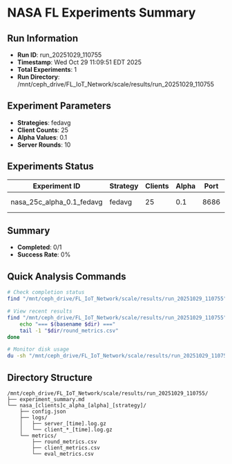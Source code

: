 # NASA FL Experiments Summary

## Run Information
- **Run ID**: run_20251029_110755
- **Timestamp**: Wed Oct 29 11:09:51 EDT 2025
- **Total Experiments**: 1
- **Run Directory**: /mnt/ceph_drive/FL_IoT_Network/scale/results/run_20251029_110755

## Experiment Parameters
- **Strategies**: fedavg
- **Client Counts**: 25
- **Alpha Values**: 0.1
- **Server Rounds**: 10

## Experiments Status

| Experiment ID | Strategy | Clients | Alpha | Port | Status | Results |
|---------------|----------|---------|-------|------|--------|---------|
| nasa_25c_alpha_0.1_fedavg | fedavg | 25 | 0.1 | 8686 | ⚠️ Partial | - |

## Summary
- **Completed**: 0/1
- **Success Rate**: 0%

## Quick Analysis Commands
```bash
# Check completion status
find "/mnt/ceph_drive/FL_IoT_Network/scale/results/run_20251029_110755" -name "round_metrics.csv" | wc -l

# View recent results
find "/mnt/ceph_drive/FL_IoT_Network/scale/results/run_20251029_110755" -name "round_metrics.csv" -exec dirname {} \; | while read dir; do
    echo "=== $(basename $dir) ==="
    tail -1 "$dir/round_metrics.csv"
done

# Monitor disk usage
du -sh "/mnt/ceph_drive/FL_IoT_Network/scale/results/run_20251029_110755"
```

## Directory Structure
```
/mnt/ceph_drive/FL_IoT_Network/scale/results/run_20251029_110755/
├── experiment_summary.md
└── nasa_[clients]c_alpha_[alpha]_[strategy]/
    ├── config.json
    ├── logs/
    │   ├── server_[time].log.gz
    │   └── client_*_[time].log.gz
    └── metrics/
        ├── round_metrics.csv
        ├── client_metrics.csv
        └── eval_metrics.csv
```
